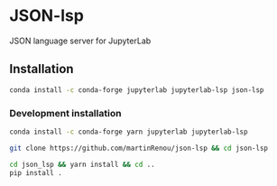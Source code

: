 # JSON-lsp

JSON language server for JupyterLab

## Installation

```bash
conda install -c conda-forge jupyterlab jupyterlab-lsp json-lsp
```

### Development installation

```bash
conda install -c conda-forge yarn jupyterlab jupyterlab-lsp

git clone https://github.com/martinRenou/json-lsp && cd json-lsp

cd json_lsp && yarn install && cd ..
pip install .
```
